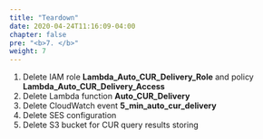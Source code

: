 ```yaml
---
title: "Teardown"
date: 2020-04-24T11:16:09-04:00
chapter: false
pre: "<b>7. </b>"
weight: 7
---
```

1. Delete IAM role **Lambda_Auto_CUR_Delivery_Role** and policy **Lambda_Auto_CUR_Delivery_Access**
2. Delete Lambda function **Auto_CUR_Delivery**
3. Delete CloudWatch event **5_min_auto_cur_delivery**
4. Delete SES configuration
5. Delete S3 bucket for CUR query results storing
